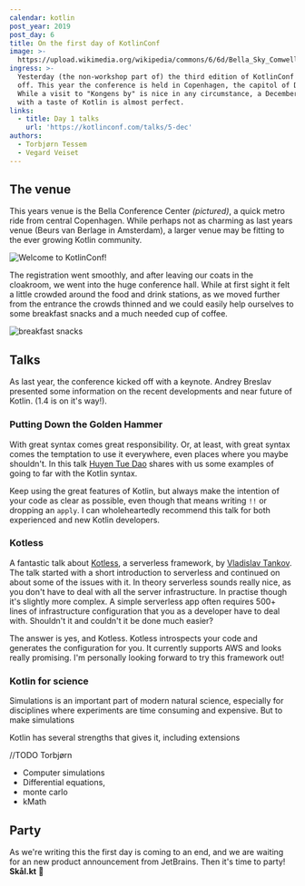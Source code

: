 ```yaml
---
calendar: kotlin
post_year: 2019
post_day: 6
title: On the first day of KotlinConf
image: >-
  https://upload.wikimedia.org/wikipedia/commons/6/6d/Bella_Sky_Comwell_hotell_Orestad_20130421_0247F_%288668782211%29.jpg
ingress: >-
  Yesterday (the non-workshop part of) the third edition of KotlinConf kicked
  off. This year the conference is held in Copenhagen, the capitol of Denmark.
  While a visit to "Kongens by" is nice in any circumstance, a December visit
  with a taste of Kotlin is almost perfect.     
links:
  - title: Day 1 talks
    url: 'https://kotlinconf.com/talks/5-dec'
authors:
  - Torbjørn Tessem
  - Vegard Veiset
---
```

## The venue

This years venue is the Bella Conference Center _(pictured)_, a quick metro ride from central Copenhagen. While perhaps not as charming as last years venue (Beurs van Berlage in Amsterdam), a larger venue may be fitting to the ever growing Kotlin community. 

![](/assets/welcome-2-.jpg "Welcome to KotlinConf!")

The registration went smoothly, and after leaving our coats in the cloakroom, we went into the huge conference hall. While at first sight it felt a little crowded around the food and drink stations, as we moved further from the entrance the crowds thinned and we could easily help ourselves to some breakfast snacks and a much needed cup of coffee. 

![](/assets/breakfast-3-.jpg "breakfast snacks")

## Talks

As last year, the conference kicked off with a keynote.  Andrey Breslav presented some information on the recent developments and near future of Kotlin. (1.4 is on it's way!).  

### Putting Down the Golden Hammer

With great syntax comes great responsibility. Or, at least, with great syntax comes the temptation to use it everywhere, even places where you maybe shouldn't. In this talk [Huyen Tue Dao](https://twitter.com/queencodemonkey) shares with us some examples of going to far with the Kotlin syntax. 

Keep using the great features of Kotlin, but always make the intention of your code as clear as possible, even though that means writing `!!` or dropping an `apply`. I can wholeheartedly recommend this talk for both experienced and new Kotlin developers. 

### Kotless

A fantastic talk about [Kotless](https://github.com/JetBrains/kotless), a serverless framework, by [Vladislav Tankov](https://github.com/TanVD). The talk started with a short introduction to serverless and continued on about some of the issues with it. In theory serverless sounds really nice, as you don't have to deal with all the server infrastructure. In practise though it's slightly more complex. A simple serverless app often requires 500+ lines of infrastructure configuration that you as a developer have to deal with. Shouldn't it and couldn't it be done much easier?

The answer is yes, and Kotless. Kotless introspects your code and generates the configuration for you. It currently supports AWS and looks really promising. I'm personally looking forward to try this framework out!

### Kotlin for science

Simulations is an important part of modern natural science, especially for disciplines where experiments are time consuming and expensive. But to make simulations 

Kotlin has several strengths that gives it, including extensions 

//TODO Torbjørn

* Computer simulations
* Differential equations, 
* monte carlo
* kMath   

## Party

As we're writing this the first day is coming to an end, and we are waiting for an new product announcement from JetBrains. Then it's time to party! **Skål.kt** :beers:
